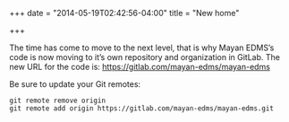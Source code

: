 +++
date = "2014-05-19T02:42:56-04:00"
title = "New home"

+++

The time has come to move to the next level, that is why Mayan EDMS’s code is now moving to it’s own repository and organization in GitLab. The new URL for the code is: https://gitlab.com/mayan-edms/mayan-edms

Be sure to update your Git remotes:

    git remote remove origin
    git remote add origin https://gitlab.com/mayan-edms/mayan-edms.git
